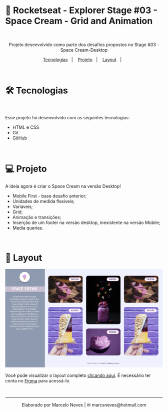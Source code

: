 
</br>
</br>

# 🚀 Rocketseat - Explorer Stage #03 - Space Cream - Grid and Animation

</br>


<p align="center">
Projeto desenvolvido como parte dos desafios propostos no Stage #03 - Space Cream-Desktop
</p>

<p align="center">
  <a href="#-tecnologias">Tecnologias</a>&nbsp;&nbsp;&nbsp;|&nbsp;&nbsp;&nbsp;
  <a href="#-projeto">Projeto</a>&nbsp;&nbsp;&nbsp;|&nbsp;&nbsp;&nbsp;
  <a href="#-layout">Layout</a>&nbsp;&nbsp;&nbsp;|&nbsp;&nbsp;&nbsp;
</p>

<br>

# 🛠 Tecnologias
</br>

Esse projeto foi desenvolvido com as seguintes tecnologias:

- HTML e CSS
- Git
- GitHub

</br>

# 💻 Projeto

A ideia agora é criar o Space Cream na versão Desktop!

* Mobile First - base desafio anterior;
* Unidades de medida flexíveis;
* Variáveis;
* Grid;
* Animação e transições;
* Inserção de um footer na versão desktop, inexistente na versão Mobile;
* Media queries.

</br>

# 🔖 Layout

![preview](github/preview.png)


Você pode visualizar o layout completo [clicando aqui](https://www.figma.com/file/Z8MWHA00GSsRDJjGjrtl8p/Stage-03---Mobile-First-(Copy)?node-id=0%3A1&t=LctupSSTWmPhFkSP-0). É necessário ter conta no [Figma](https://figma.com) para acessá-lo.

</br>

---
<p align="center">
  Elaborado por Marcelo Neves | ✉ marcsneves@hotmail.com
</p> 
